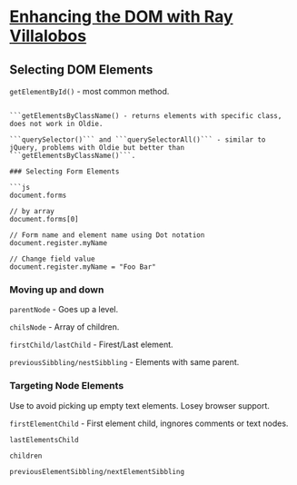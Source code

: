 # [Enhancing the DOM with Ray Villalobos](http://www.lynda.com/HTML-tutorials/JavaScript-Enhancing-DOM/122462-2.html)

## Selecting DOM Elements

```getElementById()``` - most common method.

```getElementsbyTagName() - returns html elements in an array

```getElementsByClassName() - returns elements with specific class, does not work in Oldie. 

```querySelector()``` and ```querySelectorAll()``` - similar to jQuery, problems with Oldie but better than ```getElementsByClassName()```.

### Selecting Form Elements

```js
document.forms

// by array
document.forms[0]

// Form name and element name using Dot notation
document.register.myName 

// Change field value
document.register.myName = "Foo Bar"
```

### Moving up and down

```parentNode``` - Goes up a level.

```chilsNode``` - Array of children.

```firstChild/lastChild``` - Firest/Last element.

```previousSibbling/nestSibbling``` - Elements with same parent.

### Targeting Node Elements

Use to avoid picking up empty text elements. Losey browser support.

```firstElementChild``` - First element child, ingnores comments or text nodes.

```lastElementsChild```

```children```

```previousElementSibbling/nextElementSibbling```





